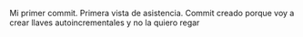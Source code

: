 Mi primer commit. Primera vista de asistencia.
Commit creado porque voy a crear llaves autoincrementales y no la quiero regar

